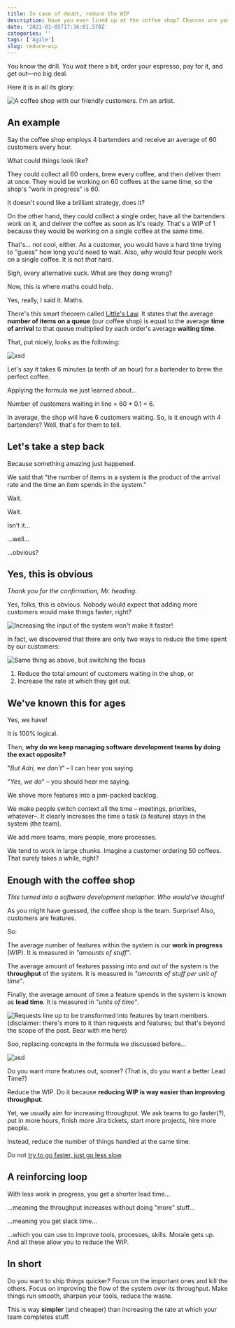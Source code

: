 ```yaml
---
title: In case of doubt, reduce the WIP
description: Have you ever lined up at the coffee shop? Chances are you have.
date: '2021-01-05T17:36:01.570Z'
categories: ''
tags: ['Agile']
slug: reduce-wip
---
```


You know the drill. You wait there a bit, order your espresso, pay for it, and get out—no big deal.

Here it is in all its glory:

![A coffee shop with our friendly customers. I'm an artist.](./pic1.png)

## An example

Say the coffee shop employs 4 bartenders and receive an average of 60 customers every hour.

What could things look like?

They could collect all 60 orders, brew every coffee, and then deliver them at once. They would be working on 60 coffees at the same time, so the shop's "work in progress" is 60.

It doesn't sound like a brilliant strategy, does it?

On the other hand, they could collect a single order, have all the bartenders work on it, and deliver the coffee as soon as it's ready. That's a WIP of 1 because they would be working on a single coffee at the same time.

That's… not cool, either. As a customer, you would have a hard time trying to "guess" how long you'd need to wait. Also, why would four people work on a single coffee. It is not *that* hard.

Sigh, every alternative suck. What are they doing wrong?

Now, this is where maths could help.

Yes, really, I said it. Maths.

There's this smart theorem called [Little's Law](https://en.wikipedia.org/wiki/Little%27s_law). It states that the average **number of items on a queue** (our coffee shop) is equal to the average **time of arrival** to that queue multiplied by each order's average **waiting time**.

That, put nicely, looks as the following:

![asd](./pic6.png)

Let's say it takes 6 minutes (a tenth of an hour) for a bartender to brew the perfect coffee.

Applying the formula we just learned about…

Number of customers waiting in line = 60 * 0.1 = 6.

In average, the shop will have 6 customers waiting. So, is it enough with 4 bartenders? Well, that's for them to tell.

## Let's take a step back

Because something amazing just happened.

We said that "the number of items in a system is the product of the arrival rate and the time an item spends in the system."

<!-- ![asd](./pic5.png) -->


<!-- (*disclaimer: I didn't discover that (lol of course I did not). It is called [Little's Law](https://en.wikipedia.org/wiki/Little%27s_law), and it is one of the essential pillars which [uphold Kanban](https://itsadeliverything.com/littles-law-the-basis-of-lean-and-kanban)*). -->

<!--
## Customers, coffees, and queues

Well, we know that more customers queueing up won't make the system faster. Right? Quite the opposite! The bartender might get stressed if people start to pile up.

What else do we know? Well, that we could serve more coffees by opening more hours or buying better coffee makers.

Let's examine the relationships between the speed that customers enter and exit the shop, shop's capacity, and the time they spend "waiting".

It is as follows:




Now we can do some basic algebra! Don't worry, we'll keep this simple.

First, take the average speed at which people get to the line. Then, multiply it by the time they spend in line. The result is the average number of people waiting for its coffee.

Also: the number of items in the system is the product of the arrival rate and the time an item spends in the system. -->

Wait.

Wait.

Isn't it…

…well…

…obvious?


## Yes, this is obvious

*Thank you for the confirmation, Mr. heading.*

Yes, folks, this is obvious. Nobody would expect that adding more customers would make things faster, right?

![Increasing the input of the system won't make it faster!](./pic2.png)

In fact, we discovered that there are only two ways to reduce the time spent by our customers:

![Same thing as above, but switching the focus](./pic5.png)

1. Reduce the total amount of customers waiting in the shop, or
2. Increase the rate at which they get out.


## We've known this for ages

Yes, we have!

It is 100% logical.

Then, **why do we keep managing software development teams by doing the exact opposite?**

"*But Adri, we don't*" – I can hear you saying.

"*Yes, we do*" – you should hear me saying.

We shove more features into a jam-packed backlog.

We make people switch context all the time – meetings, priorities, whatever–. It clearly increases the time a task (a feature) stays in the system (the team).

We add more teams, more people, more processes.

We tend to work in large chunks. Imagine a customer ordering 50 coffees. That surely takes a while, right?


## Enough with the coffee shop

*This turned into a software development metaphor. Who would've thought!*

As you might have guessed, the coffee shop is the team. Surprise! Also, customers are features.

So:

The average number of features within the system is our **work in progress** (WIP). It is measured in *"amounts of stuff"*.

The average amount of features passing into and out of the system is the **throughput** of the system. It is measured in *"amounts of stuff per unit of time"*.

Finally, the average amount of time a feature spends in the system is known as **lead time**. It is measured in *"units of time"*.

![Requests line up to be transformed into features by team members. (disclaimer: there's more to it than requests and features; but that's beyond the scope of the post. Bear with me here)](./pic3.png)

Soo, replacing concepts in the formula we discussed before…

![asd](./pic4.png)

Do you want more features out, sooner? (That is, do you want a better Lead Time?)

Reduce the WIP. Do it because **reducing WIP is way easier than improving throughput**.

Yet, we usually aim for increasing throughput. We ask teams to go faster(?), put in more hours, finish more Jira tickets, start more projects, hire more people.

Instead, reduce the number of things handled at the same time.

Do not [try to go faster, just go less slow](https://afontcu.dev/slow/).


## A reinforcing loop

With less work in progress, you get a shorter lead time…

…meaning the throughput increases without doing "more" stuff…

…meaning you get slack time…

…which you can use to improve tools, processes, skills. Morale gets up. And all these allow you to reduce the WIP.


## In short

Do you want to ship things quicker? Focus on the important ones and kill the others. Focus on improving the flow of the system over its throughput. Make things run smooth, sharpen your tools, reduce the waste.

This is way **simpler** (and cheaper) than increasing the rate at which your team completes stuff.